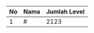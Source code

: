 | No | Nama            | Jumlah Level |
|----|-----------------|--------------|
| 1  | #    |    2123        |
